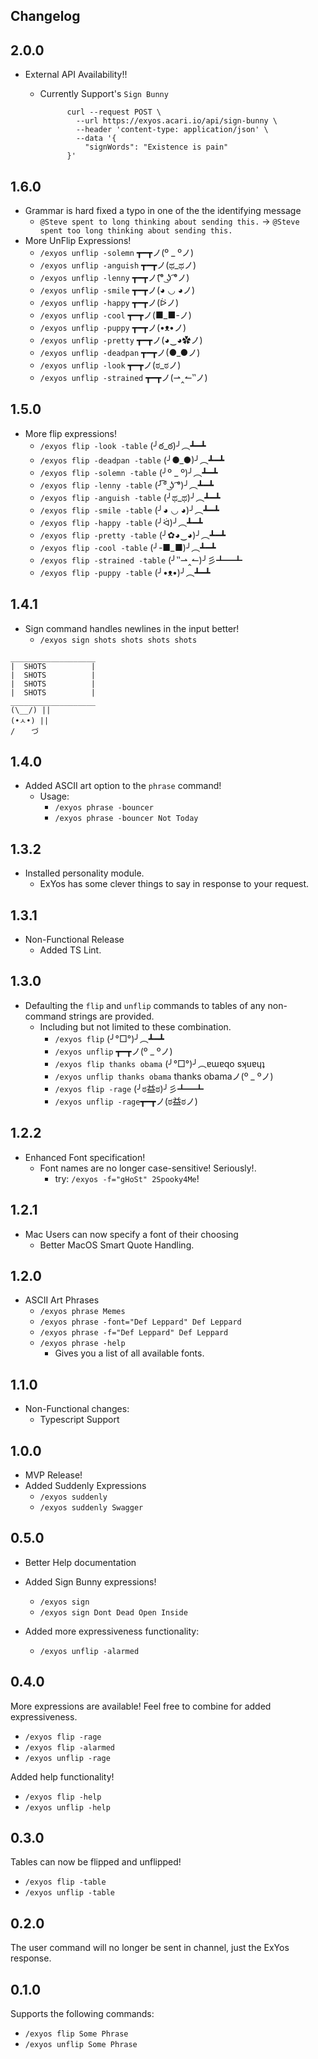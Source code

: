 Changelog
---

## 2.0.0

- External API Availability!!
    - Currently Support's `Sign Bunny`
        
                curl --request POST \
                  --url https://exyos.acari.io/api/sign-bunny \
                  --header 'content-type: application/json' \
                  --data '{
                    "signWords": "Existence is pain"
                }'

## 1.6.0
- Grammar is hard fixed a typo in one of the the identifying message
    - `@Steve spent to long thinking about sending this.` -> `@Steve spent too long thinking about sending this.`
- More UnFlip Expressions!
    - `/exyos unflip -solemn` ┳━┳ノ(º _ ºノ)
    - `/exyos unflip -anguish` ┳━┳ノ(ಥ_ಥノ)
    - `/exyos unflip -lenny` ┳━┳ノ(͡° ͜ʖ ͡°ノ)
    - `/exyos unflip -smile` ┳━┳ノ(◕ ◡ ◕ノ)
    - `/exyos unflip -happy` ┳━┳ノ(ᐖノ)
    - `/exyos unflip -cool` ┳━┳ノ(■_■-ノ)
    - `/exyos unflip -puppy` ┳━┳ノ(•ᴥ•ノ)
    - `/exyos unflip -pretty` ┳━┳ノ(◕‿◕✿ノ)
    - `/exyos unflip -deadpan` ┳━┳ノ(●_●ノ)
    - `/exyos unflip -look` ┳━┳ノ(ಠ_ಠノ)
    - `/exyos unflip -strained` ┳━┳ノ(⇀‸↼‶ノ)

## 1.5.0

- More flip expressions!
    - `/exyos flip -look -table` (╯ఠ_ఠ)╯︵┻━┻
    - `/exyos flip -deadpan -table` (╯●_●)╯︵┻━┻
    - `/exyos flip -solemn -table` (╯º _ º)╯︵┻━┻
    - `/exyos flip -lenny -table` (╯͡° ͜ʖ ͡°)╯︵┻━┻
    - `/exyos flip -anguish -table` (╯ಥ_ಥ)╯︵┻━┻
    - `/exyos flip -smile -table` (╯◕ ◡ ◕)╯︵┻━┻
    - `/exyos flip -happy -table` (╯ᐛ)╯︵┻━┻
    - `/exyos flip -pretty -table` (╯✿◕‿◕)╯︵┻━┻
    - `/exyos flip -cool -table` (╯-■_■)╯︵┻━┻
    - `/exyos flip -strained -table` (╯‶⇀‸↼)╯彡┻━┻
    - `/exyos flip -puppy -table` (╯•ᴥ•)╯︵┻━┻

## 1.4.1

- Sign command handles newlines in the input better!
    - `/exyos sign shots
              shots
              shots
              shots`
 ```$xslt
___________________
|  SHOTS          |
|  SHOTS          |
|  SHOTS          |
|  SHOTS          |
___________________
 (\__/) ||
 (•ㅅ•) ||
 / 　 づ
```      
              

## 1.4.0

- Added ASCII art option to the `phrase` command!
  - Usage: 
    - `/exyos phrase -bouncer`
    - `/exyos phrase -bouncer Not Today`

## 1.3.2
- Installed personality module.
    - ExYos has some clever things to say in response to your request.

## 1.3.1
- Non-Functional Release
    - Added TS Lint.

## 1.3.0
- Defaulting the `flip` and `unflip` commands to tables of any non-command strings are provided.
    - Including but not limited to these combination.
        - `/exyos flip` (╯°□°)╯︵┻━┻
        - `/exyos unflip` ┳━┳ノ(º _ ºノ)
        - `/exyos flip thanks obama` (╯°□°)╯︵ɐɯɐqo sʞuɐɥʇ
        - `/exyos unflip thanks obama` thanks obamaノ(º _ ºノ)
        - `/exyos flip -rage` (╯ಠ益ಠ)╯彡┻━┻
        - `/exyos unflip -rage`┳━┳ノ(ಠ益ಠノ)

## 1.2.2

- Enhanced Font specification!
    - Font names are no longer case-sensitive! Seriously!.
        - try: `/exyos -f="gHoSt" 2Spooky4Me`!

## 1.2.1

- Mac Users can now specify a font of their choosing
    - Better MacOS Smart Quote Handling.

## 1.2.0
- ASCII Art Phrases
    - `/exyos phrase Memes`
    - `/exyos phrase -font="Def Leppard" Def Leppard`
    - `/exyos phrase -f="Def Leppard" Def Leppard`
    - `/exyos phrase -help`
        - Gives you a list of all available fonts.

## 1.1.0

- Non-Functional changes:
    - Typescript Support

## 1.0.0
- MVP Release!
- Added Suddenly Expressions
    - `/exyos suddenly`
    - `/exyos suddenly Swagger`

## 0.5.0
- Better Help documentation

- Added Sign Bunny expressions!
    - `/exyos sign`
    - `/exyos sign Dont Dead Open Inside`

- Added more expressiveness functionality:

    - `/exyos unflip -alarmed`


## 0.4.0
More expressions are available!
Feel free to combine for added expressiveness.

- `/exyos flip -rage`
- `/exyos flip -alarmed`
- `/exyos unflip -rage`

Added help functionality!

- `/exyos flip -help`
- `/exyos unflip -help`

## 0.3.0

Tables can now be flipped and unflipped!
- `/exyos flip -table`
- `/exyos unflip -table`

## 0.2.0

The user command will no longer be sent in channel, just the ExYos response.

## 0.1.0

Supports the following commands:
- `/exyos flip Some Phrase`
- `/exyos unflip Some Phrase`

